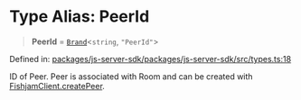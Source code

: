 # Type Alias: PeerId

> **PeerId** = [`Brand`](Brand.md)\<`string`, `"PeerId"`\>

Defined in: [packages/js-server-sdk/packages/js-server-sdk/src/types.ts:18](https://github.com/fishjam-cloud/js-server-sdk/blob/e133f8a6825619e67537d43e8483134d23c7dce1/packages/js-server-sdk/src/types.ts#L18)

ID of Peer. Peer is associated with Room and can be created with [FishjamClient.createPeer](../classes/FishjamClient.md#createpeer).
